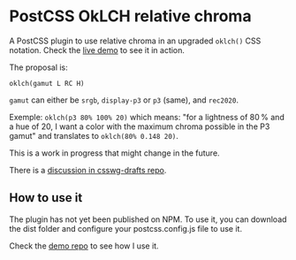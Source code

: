 # PostCSS OkLCH relative chroma

A PostCSS plugin to use relative chroma in an upgraded `oklch()` CSS notation. Check the [live demo](https://dokozero.github.io/oklch-css-relative-chroma-demo/) to see it in action.

The proposal is:

```
oklch(gamut L RC H)
```

`gamut` can either be `srgb`, `display-p3` or `p3` (same), and `rec2020`.

Exemple: `oklch(p3 80% 100% 20)` which means: "for a lightness of 80 % and a hue of 20, I want a color with the maximum chroma possible in the P3 gamut" and translates to `oklch(80% 0.148 20)`.

This is a work in progress that might change in the future.

There is a [discussion in csswg-drafts repo](https://github.com/w3c/csswg-drafts/issues/11946).

## How to use it

The plugin has not yet been published on NPM. To use it, you can download the dist folder and configure your postcss.config.js file to use it.

Check the [demo repo](https://github.com/dokozero/oklch-css-relative-chroma-demo) to see how I use it.
